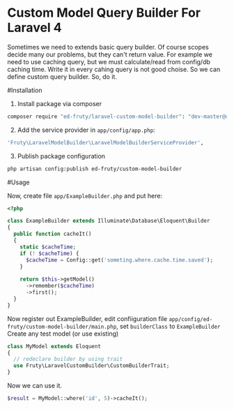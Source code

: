 Custom Model Query Builder For Laravel 4
============================


Sometimes we need to extends basic query builder.
Of course scopes decide many our problems, but they can't return value.
For example we need to use caching query, but we must calculate/read from config/db caching time. 
Write it in every cahing query is not good choise. So we can define custom query builder. So, do it.

#Installation 

1. Install package via composer
  
  ```bash
  composer require "ed-fruty/laravel-custom-model-builder": "dev-master@dev"
```

2. Add the service provider in `app/config/app.php`:

  ```bash
  'Fruty\LaravelModelBuilder\LaravelModelBuilderServiceProvider',
```
3. Publish package configuration
  
  ```bash
php artisan config:publish ed-fruty/custom-model-builder
```

#Usage

Now, create file `app/ExampleBuilder.php` and put here:
```php
<?php

class ExampleBuilder extends Illuminate\Database\Eloquent\Builder
{
  public function cacheIt()
  {
    static $cacheTime;
    if (! $cacheTime) {
      $cacheTime = Config::get('someting.where.cache.time.saved');
    }
    
    return $this->getModel()
      ->remember($cacheTime)
      ->first();
  }
}
```

Now register out ExampleBuilder, edit confiiguration file `app/config/ed-fruty/custom-model-builder/main.php`, set `builderClass` to `ExampleBuilder`
Create any test model (or use existing)

```php
class MyModel extends Eloquent
{
  // redeclare builder by using trait
  use Fruty\LaravelCustomBuilder\CustomBuilderTrait;
}
```


Now we can use it.

```php
$result = MyModel::where('id', 5)->cacheIt();
```

